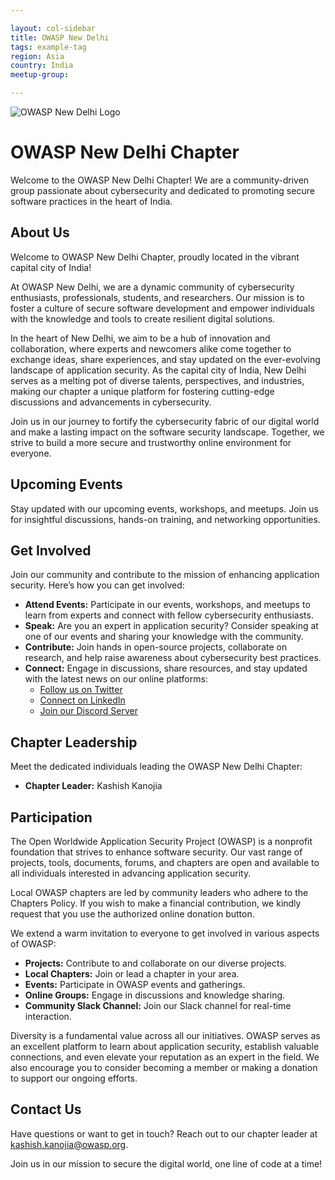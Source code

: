 ```yaml
---

layout: col-sidebar
title: OWASP New Delhi
tags: example-tag
region: Asia
country: India
meetup-group:

---
```


![OWASP New Delhi Logo](https://github.com/OWASP/www-chapter-new-delhi/blob/main/assets/images/owasp-newdelhi-logo.png)

# OWASP New Delhi Chapter

Welcome to the OWASP New Delhi Chapter! We are a community-driven group passionate about cybersecurity and dedicated to promoting secure software practices in the heart of India.

## About Us

Welcome to OWASP New Delhi Chapter, proudly located in the vibrant capital city of India!

At OWASP New Delhi, we are a dynamic community of cybersecurity enthusiasts, professionals, students, and researchers. Our mission is to foster a culture of secure software development and empower individuals with the knowledge and tools to create resilient digital solutions.

In the heart of New Delhi, we aim to be a hub of innovation and collaboration, where experts and newcomers alike come together to exchange ideas, share experiences, and stay updated on the ever-evolving landscape of application security. As the capital city of India, New Delhi serves as a melting pot of diverse talents, perspectives, and industries, making our chapter a unique platform for fostering cutting-edge discussions and advancements in cybersecurity.

Join us in our journey to fortify the cybersecurity fabric of our digital world and make a lasting impact on the software security landscape. Together, we strive to build a more secure and trustworthy online environment for everyone.

## Upcoming Events

Stay updated with our upcoming events, workshops, and meetups. Join us for insightful discussions, hands-on training, and networking opportunities.

## Get Involved

Join our community and contribute to the mission of enhancing application security. Here’s how you can get involved:

- **Attend Events:** Participate in our events, workshops, and meetups to learn from experts and connect with fellow cybersecurity enthusiasts.
- **Speak:** Are you an expert in application security? Consider speaking at one of our events and sharing your knowledge with the community.
- **Contribute:** Join hands in open-source projects, collaborate on research, and help raise awareness about cybersecurity best practices.
- **Connect:** Engage in discussions, share resources, and stay updated with the latest news on our online platforms:
  - [Follow us on Twitter](https://twitter.com/OWASP_NewDelhi)
  - [Connect on LinkedIn](https://www.linkedin.com/company/owasp-new-delhi)
  - [Join our Discord Server](https://discord.gg/owasp-newdelhi)

## Chapter Leadership

Meet the dedicated individuals leading the OWASP New Delhi Chapter:

- **Chapter Leader:** Kashish Kanojia

## Participation

The Open Worldwide Application Security Project (OWASP) is a nonprofit foundation that strives to enhance software security. Our vast range of projects, tools, documents, forums, and chapters are open and available to all individuals interested in advancing application security.

Local OWASP chapters are led by community leaders who adhere to the Chapters Policy. If you wish to make a financial contribution, we kindly request that you use the authorized online donation button.

We extend a warm invitation to everyone to get involved in various aspects of OWASP:

- **Projects:** Contribute to and collaborate on our diverse projects.
- **Local Chapters:** Join or lead a chapter in your area.
- **Events:** Participate in OWASP events and gatherings.
- **Online Groups:** Engage in discussions and knowledge sharing.
- **Community Slack Channel:** Join our Slack channel for real-time interaction.

Diversity is a fundamental value across all our initiatives. OWASP serves as an excellent platform to learn about application security, establish valuable connections, and even elevate your reputation as an expert in the field. We also encourage you to consider becoming a member or making a donation to support our ongoing efforts.

## Contact Us

Have questions or want to get in touch? Reach out to our chapter leader at [kashish.kanojia@owasp.org](mailto:kashish.kanojia@owasp.org).

Join us in our mission to secure the digital world, one line of code at a time!
